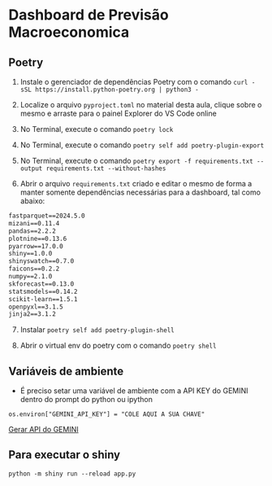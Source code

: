 # Dashboard de Previsão Macroeconomica

## Poetry

1. Instale o gerenciador de dependências Poetry com o comando `curl -sSL https://install.python-poetry.org | python3 -`

2. Localize o arquivo `pyproject.toml` no material desta aula, clique sobre o mesmo e arraste para o painel Explorer do VS Code online
3. No Terminal, execute o comando `poetry lock`
4. No Terminal, execute o comando `poetry self add poetry-plugin-export`
5. No Terminal, execute o comando `poetry export -f requirements.txt --output requirements.txt --without-hashes`
6. Abrir o arquivo `requirements.txt` criado e editar o mesmo de forma a manter somente dependências necessárias para a dashboard, tal como abaixo:

```txt
fastparquet==2024.5.0
mizani==0.11.4
pandas==2.2.2
plotnine==0.13.6
pyarrow==17.0.0
shiny==1.0.0
shinyswatch==0.7.0
faicons==0.2.2
numpy==2.1.0
skforecast==0.13.0
statsmodels==0.14.2
scikit-learn==1.5.1
openpyxl==3.1.5
jinja2==3.1.2
```
7. Instalar `poetry self add poetry-plugin-shell`

8. Abrir o virtual env do poetry com o comando `poetry shell`

## Variáveis de ambiente

- É preciso setar uma variável de ambiente com a API KEY do GEMINI dentro do prompt do python ou ipython

`os.environ["GEMINI_API_KEY"] = "COLE AQUI A SUA CHAVE"`

[Gerar API do GEMINI](https://aistudio.google.com/app/u/0/apikey)

## Para executar o shiny

`python -m shiny run --reload app.py`
